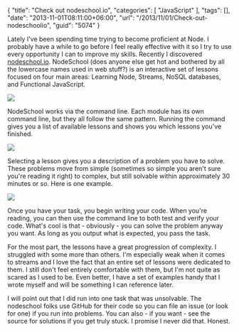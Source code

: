 {
	"title": "Check out nodeschool.io",
	"categories": [
		"JavaScript"
	],
	"tags": [],
	"date": "2013-11-01T08:11:00+06:00",
	"url": "/2013/11/01/Check-out-nodeschoolio",
	"guid": "5074"
}

<p>
Lately I've been spending time trying to become proficient at Node. I probably have a while to go before I feel really effective with it so I try to use every opportunity I can to improve my skills. Recently I discovered <a href="http://nodeschool.io">nodeschool.io</a>. NodeSchool (does anyone else get hot and bothered by all the lowercase names used in web stuff?) is an interactive set of lessons focused on four main areas: Learning Node, Streams, NoSQL databases, and Functional JavaScript.
 </p>
<!--more-->
<p>
<img src="https://static.raymondcamden.com/images/nodeschool.io.jpg" />
</p>

<p>
NodeSchool works via the command line. Each module has its own command line, but they all follow the same pattern. Running the command gives you a list of available lessons and shows you which lessons you've finished. 
</p>

<p>
<img src="https://static.raymondcamden.com/images/latest.jpg" />
</p>

<p>
Selecting a lesson gives you a description of a problem you have to solve. These problems move from simple (sometimes so simple you aren't sure you're reading it right) to complex, but still solvable within approximately 30 minutes or so. Here is one example.

<p>
<img src="https://static.raymondcamden.com/images/instr.jpg" />
</p>

<p>
Once you have your task, you begin writing your code. When you're reading, you can then use the command line to both test and verify your code. What's cool is that - obviously - you can solve the problem anyway you want. As long as you output what is expected, you pass the task. 
</p>

<p>
For the most part, the lessons have a great progression of complexity. I struggled with some more than others. I'm especially weak when it comes to streams and I love the fact that an entire set of lessons were dedicated to them. I still don't feel entirely comfortable with them, but I'm not quite as scared as I used to be. Even better, I have a set of examples handy that I wrote myself and will be something I can reference later.
</p>

<p>
I will point out that I did run into one task that was unsolvable. The nodeschool folks use GitHub for their code so you can file an issue (or look for one) if you run into problems. You can also - if you want - see the source for solutions if you get truly stuck. I promise I never did that. Honest.
</p>